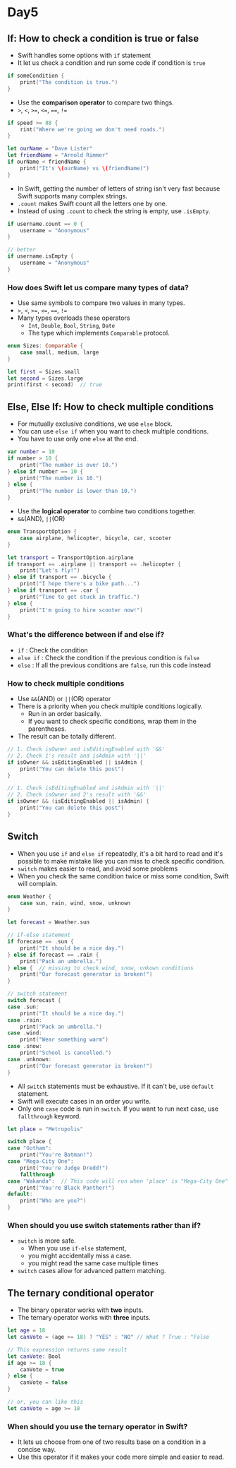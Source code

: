 # Day5

## If: How to check a condition is true or false

- Swift handles some options with `if` statement
- It let us check a condition and run some code if condition is `true`

```swift
if someCondition {
    print("The condition is true.")
}
```

- Use the **comparison operator** to compare two things.
- `>`, `<`, `>=`, `<=`, `==`, `!=`

```swift
if speed >= 88 {
    rint("Where we're going we don't need roads.")
}

let ourName = "Dave Lister"
let friendName = "Arnold Rimmer"
if ourName < friendName {
    print("It's \(ourName) vs \(friendName)")
}
```

- In Swift, getting the number of letters of string isn't very fast because Swift supports many complex strings.
- `.count` makes Swift count all the letters one by one.
- Instead of using `.count` to check the string is empty, use `.isEmpty`.

```swift
if username.count == 0 {
    username = "Anonymous"
}

// better
if username.isEmpty {
    username = "Anonymous"
}
```

### How does Swift let us compare many types of data?

- Use same symbols to compare two values in many types.
- `>`, `<`, `>=`, `<=`, `==`, `!=`
- Many types overloads these operators
    - `Int`, `Double`, `Bool`, `String`, `Date`
    - The type which implements `Comparable` protocol.

```swift
enum Sizes: Comparable {
    case small, medium, large
}

let first = Sizes.small
let second = Sizes.large
print(first < second)  // true
```

## Else, Else If: How to check multiple conditions

- For mutually exclusive conditions, we use `else` block.
- You can use `else if` when you want to check multiple conditions.
- You have to use only one `else` at the end.

```swift
var number = 10
if number > 10 {
    print("The number is over 10.")
} else if number == 10 {
    print("The number is 10.")
} else {
    print("The number is lower than 10.")
}
```

- Use the **logical operator** to combine two conditions together.
- `&&`(AND), `||`(OR)

```swift
enum TransportOption {
    case airplane, helicopter, bicycle, car, scooter
}

let transport = TransportOption.airplane
if transport == .airplane || transport == .helicopter {
    print("Let's fly!")
} else if transport == .bicycle {
    print("I hope there's a bike path...")
} else if transport == .car {
    print("Time to get stuck in traffic.")
} else {
    print("I'm going to hire scooter now!")
}
```

### What's the difference between if and else if?

- `if` : Check the condition
- `else if` : Check the condition if the previous condition is `false`
- `else` : If all the previous conditions are `false`, run this code instead

### How to check multiple conditions

- Use `&&`(AND) or `||`(OR) operator
- There is a priority when you check multiple conditions logically.
  - Run in an order basically.
  - If you want to check specific conditions, wrap them in the parentheses.
- The result can be totally different.

```swift
// 1. Check isOwner and isEditingEnabled with '&&'
// 2. Check 1's result and isAdmin with '||'
if isOwner && isEditingEnabled || isAdmin {
    print("You can delete this post")
}

// 1. Check isEditingEnabled and isAdmin with '||'
// 2. Check isOwner and 2's result with '&&'
if isOwner && (isEditingEnabled || isAdmin) {
    print("You can delete this post")
}
```

## Switch

- When you use `if` and `else if` repeatedly, it's a bit hard to read and it's possible to make mistake like you can miss to check specific condition.
- `switch` makes easier to read, and avoid some problems
- When you check the same condition twice or miss some condition, Swift will complain.

```swift
enum Weather {
    case sun, rain, wind, snow, unknown
}

let forecast = Weather.sun

// if-else statement
if forecase == .sun {
    print("It should be a nice day.")
} else if forecast == .rain {
    print("Pack an umbrella.")
} else {  // missing to check wind, snow, unkown conditions
    print("Our forecast generator is broken!")
}

// switch statement
switch forecast {
case .sun:
    print("It should be a nice day.")
case .rain:
    print("Pack an umbrella.")
case .wind:
    print("Wear something warm")
case .snow:
    print("School is cancelled.")
case .unknown:
    print("Our forecast generator is broken!")
}
```

- All `switch` statements must be exhaustive. If it can't be, use `default` statement.
- Swift will execute cases in an order you write.
- Only one `case` code is run in `switch`. If you want to run next case, use `fallthrough` keyword.

```swift
let place = "Metropolis"

switch place {
case "Gotham":
    print("You're Batman!")
case "Mega-City One":
    print("You're Judge Dredd!")
    fallthrough
case "Wakanda":  // This code will run when 'place' is "Mega-City One"
    print("You're Black Panther!")
default:
    print("Who are you?")
}
```

### When should you use switch statements rather than if?

- `switch` is more safe. 
  - When you use `if-else` statement, 
  - you might accidentally miss a case.
  - you might read the same case multiple times
- `switch` cases allow for advanced pattern matching.

## The ternary conditional operator

- The binary operator works with **two** inputs.
- The ternary operator works with **three** inputs.

```swift
let age = 18
let canVote = (age >= 18) ? "YES" : "NO" // What ? True : "False

// This expression returns same result
let canVote: Bool
if age >= 18 {
    canVote = true
} else {
    canVote = false
}

// or, you can like this
let canVote = age >= 18
```

### When should you use the ternary operator in Swift?

- It lets us choose from one of two results base on a condition in a concise way.
- Use this operator if it makes your code more simple and easier to read.